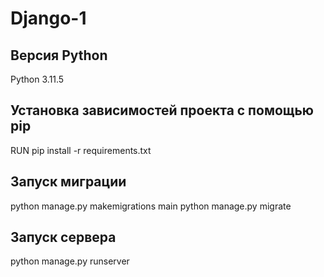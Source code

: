 # Django-1

## Версия Python
Python 3.11.5 

## Установка зависимостей проекта с помощью pip
RUN pip install -r requirements.txt

## Запуск миграции
python manage.py makemigrations main
python manage.py migrate

## Запуск сервера 
python manage.py runserver